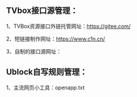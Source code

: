 ## TVbox接口源管理：
1、TVBox资源接口外链托管网址：https://gitee.com/

2、短链接制作网址：https://www.c1n.cn/

3、自制的接口源网址：

## Ublock自写规则管理：
1、主流网页小工具：openapp.txt